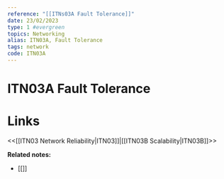 ```yaml
---
reference: "[[ITNs03A Fault Tolerance]]"
date: 23/02/2023
type: 1 #evergreen
topics: Networking
alias: ITN03A, Fault Tolerance
tags: network
code: ITN03A
---
```

# ITN03A Fault Tolerance


# Links
<<[[ITN03 Network Reliability|ITN03]]|[[ITN03B Scalability|ITN03B]]>>

**Related notes:**
- [[]] 